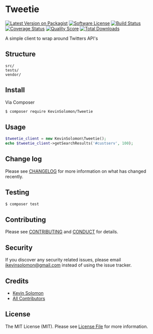 # Tweetie

[![Latest Version on Packagist][ico-version]][link-packagist]
[![Software License][ico-license]](LICENSE.md)
[![Build Status](https://travis-ci.org/ikevinsolomon/Tweetie.svg?branch=master)](https://travis-ci.org/ikevinsolomon/Tweetie)
[![Coverage Status][ico-scrutinizer]][link-scrutinizer]
[![Quality Score][ico-code-quality]][link-code-quality]
[![Total Downloads][ico-downloads]][link-downloads]

A simple client to wrap around Twitters API's

## Structure

```
src/
tests/
vendor/
```


## Install

Via Composer

``` bash
$ composer require KevinSolomon/Tweetie
```

## Usage

``` php
$tweetie_client = new KevinSolomon\Tweetie();
echo $tweetie_client->getSearchResults('#custserv', 100);
```

## Change log

Please see [CHANGELOG](CHANGELOG.md) for more information on what has changed recently.

## Testing

``` bash
$ composer test
```

## Contributing

Please see [CONTRIBUTING](CONTRIBUTING.md) and [CONDUCT](CONDUCT.md) for details.

## Security

If you discover any security related issues, please email ikevinsolomon@gmail.com instead of using the issue tracker.

## Credits

- [Kevin Solomon][link-author]
- [All Contributors][link-contributors]

## License

The MIT License (MIT). Please see [License File](LICENSE.md) for more information.

[ico-version]: https://img.shields.io/packagist/v/KevinSolomon/Tweetie.svg?style=flat-square
[ico-license]: https://img.shields.io/badge/license-MIT-brightgreen.svg?style=flat-square
[ico-travis]: https://img.shields.io/travis/KevinSolomon/Tweetie/master.svg?style=flat-square
[ico-scrutinizer]: https://img.shields.io/scrutinizer/coverage/g/KevinSolomon/Tweetie.svg?style=flat-square
[ico-code-quality]: https://img.shields.io/scrutinizer/g/KevinSolomon/Tweetie.svg?style=flat-square
[ico-downloads]: https://img.shields.io/packagist/dt/KevinSolomon/Tweetie.svg?style=flat-square

[link-packagist]: https://packagist.org/packages/KevinSolomon/Tweetie
[link-travis]: https://travis-ci.org/KevinSolomon/Tweetie
[link-scrutinizer]: https://scrutinizer-ci.com/g/KevinSolomon/Tweetie/code-structure
[link-code-quality]: https://scrutinizer-ci.com/g/KevinSolomon/Tweetie
[link-downloads]: https://packagist.org/packages/KevinSolomon/Tweetie
[link-author]: https://github.com/ikevinsolomon
[link-contributors]: ../../contributors
